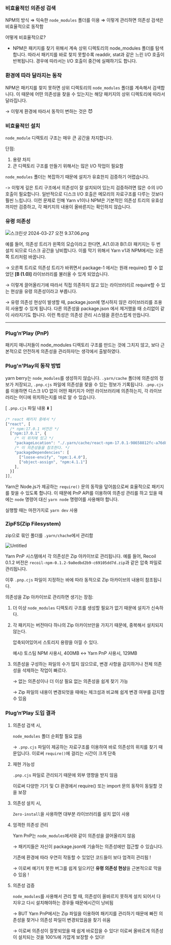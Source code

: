### 비효율적인 의존성 검색

NPM의 방식 ⇒ 익숙한 `node_modules` 폴더를 이용 ⇒ 이렇게 관리하면 의존성 검색은 비효율적으로 동작함

어떻게 비효율적으로?

- NPM은 패키지를 찾기 위해서 계속 상위 디렉토리의 node_modules 폴더를 탐색합니다. 따라서 패키지를 바로 찾지 못할수록 readdir, stat과 같은 느린 I/O 호출이 반복됩니다. 경우에 따라서는 I/O 호출이 중간에 실패하기도 합니다.

### 환경에 따라 달라지는 동작

NPM은 패키지를 찾지 못하면 상위 디렉토리의 `node_modules` 폴더를 계속해서 검색합니다. 이 때문에 어떤 의존성을 찾을 수 있는지는 해당 패키지의 상위 디렉토리에 따라서 달라집니다.

→ 이렇게 환경에 따라서 동작이 변하는 것은 😈

### 비효율적인 설치

`node_module` 디렉토리 구조는 매우 큰 공간을 차지합니다.

단점:

1. 용량 차지
2. 큰 디렉토리 구조를 만들기 위해서는 많은 I/O 작업이 필요함

`node_modules` 폴더는 복잡하기 때문에 설치가 유효한지 검증하기 어렵습니다.

-> 이렇게 깊은 트리 구조에서 의존성이 잘 설치되어 있는지 검증하려면 많은 수의 I/O 호출이 필요합니다. 일반적으로 디스크 I/O 호출은 메모리의 자료구조를 다루는 것보다 훨씬 느립니다. 이런 문제로 인해 Yarn v1이나 NPM은 기본적인 의존성 트리의 유효성까지만 검증하고, 각 패키지의 내용이 올바른지는 확인하지 않습니다.

### 유령 의존성

![스크린샷 2024-03-27 오전 9.37.06.png](https://prod-files-secure.s3.us-west-2.amazonaws.com/51dd44a8-3352-4315-a59a-c74ab3755003/8e44f3d7-9598-4f56-bd82-13c74d798ae3/%E1%84%89%E1%85%B3%E1%84%8F%E1%85%B3%E1%84%85%E1%85%B5%E1%86%AB%E1%84%89%E1%85%A3%E1%86%BA_2024-03-27_%E1%84%8B%E1%85%A9%E1%84%8C%E1%85%A5%E1%86%AB_9.37.06.png)

예를 들어, 의존성 트리가 왼쪽의 모습이라고 한다면, A(1.0)과 B(1.0) 패키지는 두 번 설치 되므로 디스크 공간을 낭비합니다. 이를 막기 위해서 Yarn v1과 NPM에서는 오른쪽 트리처럼 바꿉니다.

→ 오른쪽 트리로 의존성 트리가 바뀌면서 package-1 에서는 원래 require() 할 수 없었던 **[B (1.0)]** 라이브러리를 불러올 수 있게 되었습니다.

→ 이렇게 끌어올리기에 따라서 직접 의존하지 않고 있는 라이브러리르 require할 수 있는 현상을 유령 의존성이라고 부릅니다.

→ 유령 의존성 현상이 발생할 때, package.json에 명시하지 않은 라이브러리를 조용히 사용할 수 있게 됩니다. 다른 의존성을 package.json 에서 제거했을 때 소리없이 같이 사라지기도 합니다. 이런 특성은 의존성 관리 시스템을 혼란스럽게 만듭니다.

---

### Plug’n’Play (PnP)

패키지 매니저들이 node_modules 디렉토리 구조를 만드는 것에 그치지 않고, 보다 근본적으로 안전하게 의존성을 관리하자!는 생각에서 출발하였다.

### **Plug'n'Play의** 동작 방법

yarn berry는 `node_modules`를 생성하지 않습니다. `.yarn/cache` 폴더에 의존성의 정보가 저장되고, `.pnp.cjs` 파일에 의존성을 찾을 수 있는 정보가 기록됩니다. `.pnp.cjs`를 이용하면 디스크 I/O 없이 어떤 패키지가 어떤 라이브러리에 의존하는지, 각 라이브러리는 어디에 위치하는지를 바로 알 수 있습니다.

[ `.pnp.cjs` 파일 내용 ⬇️ ]

```jsx
/* react 패키지 중에서 */
["react", [
  /* npm:17.0.1 버전은 */
  ["npm:17.0.1", {
    /* 이 위치에 있고 */
    "packageLocation": "./.yarn/cache/react-npm-17.0.1-98658812fc-a76d86ec97.zip/node_modules/react/",
    /* 이 의존성들을 참조한다. */
    "packageDependencies": [
      ["loose-envify", "npm:1.4.0"],
      ["object-assign", "npm:4.1.1"]
    ],
  }]
]],

```

Yarn은 Node.js가 제공하는 `require()` 문의 동작을 덮어씀으로써 효율적으로 패키지를 찾을 수 있도록 합니다. 이 때문에 PnP API를 이용하여 의존성 관리를 하고 있을 때에는 `node` 명령어 대신 `yarn node` 명령어를 사용해야 합니다.

실행할 때는 마찬가지로 `yarn dev` 사용

### ZipFS(Zip Filesystem)

zip으로 묶인 폴더를 `.yarn/chache`에서 관리함

![Untitled](https://prod-files-secure.s3.us-west-2.amazonaws.com/51dd44a8-3352-4315-a59a-c74ab3755003/dcbfa450-a489-45da-b189-2553d876c53b/Untitled.png)

Yarn PnP 시스템에서 각 의존성은 Zip 아카이브로 관리됩니다. 예를 들어, Recoil 0.1.2 버전은 `recoil-npm-0.1.2-9a0edbd2b9-c69105dd7d.zip`과 같은 압축 파일로 관리됩니다.

이후 `.pnp.cjs` 파일이 지정하는 바에 따라 동적으로 Zip 아카이브의 내용이 참조됩니다.

의존성을 Zip 아카이브로 관리하면 생기는 장점:

1. 더 이상 `node_modules` 디렉토리 구조를 생성할 필요가 없기 때문에 설치가 신속하다.
2. 각 패키지는 버전마다 하나의 Zip 아카이브만을 가지기 때문에, 중복해서 설치되지 않는다.
    
    압축되어있어서 스토리지 용량을 아낄 수 있다.
    
    예시) 토스팀 NPM 사용시, 400MB ↔ Yarn PnP 사용시, 129MB
    
3. 의존성을 구성하는 파일의 수가 많지 않으므로, 변경 사항을 감지하거나 전체 의존성을 삭제하는 작업이 빠르다.
    
    → 없는 의존성이나 더 이상 필요 없는 의존성을 쉽게 찾기 가능
    
    → Zip 파일의 내용이 변경되엇을 때에는 체크섬과 비교해 쉽게 변경 여부를 감지할 수 있음
    

### Plug’n’Play 도입 결과

1. 의존성 검색 시,
    
    `node_modules` 폴더 순회할 필요 없음
    
    → `.pnp.cjs` 파일이 제공하는 자료구조를 이용하여 바로 의존성의 위치를 찾기 때문입니다. 이로써 `require()`에 걸리는 시간이 크게 단축
    
2. 재현 가능성
    
    `.pnp.cjs` 파일로 관리되기 때문에 외부 영향을 받지 않음
    
    이로써 다양한 기기 및 CI 환경에서 require() 또는 import 문의 동작이 동일할 것을 보장
    
3. 의존성 설치 시,
    
    `Zero-install`을 사용하면 대부분 라이브러리를 설치 없이 사용
    
4. 엄격한 의존성 관리
    
    Yarn PnP는 `node_modules`에서와 같이 의존성을 끌어올리지 않음
    
    → 패키지들은 자신이 package.json에 기술하는 의존성에만 접근할 수 있습니다. 
    
    기존에 환경에 따라 우연히 작동할 수 있었던 코드들이 보다 엄격히 관리됨 !
    
    → 이로써 예기치 못한 버그를 쉽게 일으키던 **유령 의존성 현상**을 근본적으로 막을 수 있음 !
    
5. 의존성 검증
    
    `node_modules`를 사용해서 관리 할 때, 의존성이 올바르지 못하게 설치 되어서 다 지우고 다시 설치해야하는 경우들 때문에시간이 낭비됨
    
    → BUT Yarn PnP에서는 Zip 파일을 이용하여 패키지를 관리하기 때문에 빠진 의존성을 찾거나 의존성 파일이 변경되었음을 찾기 쉬움
    
    → 이로써 의존성이 잘못되었을 때 쉽게 바로잡을 수 있다! 이로써 올바르게 의존성이 설치되는 것을 100%에 가깝게 보장할 수 있다!
